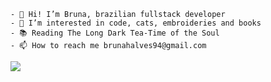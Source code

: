     - 👋 Hi! I’m Bruna, brazilian fullstack developer
    - 👀 I’m interested in code, cats, embroideries and books
    - 📚 Reading The Long Dark Tea-Time of the Soul
    - 📫 How to reach me brunahalves94@gmail.com

<!---

<div align="center" >
    <img src="https://github-readme-stats.vercel.app/api?username=brunaAlves&&show_icons=true&count_private=true&theme=github_dark">
    <img src="https://github-readme-streak-stats.herokuapp.com/?user=brunaAlves&theme=github-dark-blue&include_all_commits=true&count_private=true&date_format=j%20M%5B%20Y%5D">
 </div>
--->

<div>
    <img src="https://github-readme-stats-git-masterrstaa-rickstaa.vercel.app/api/top-langs/?username=brunaalves&layout=compact&theme=github_dark"> 
</div>

<!---
BrunaAlves/BrunaAlves is a ✨ special ✨ repository because its `README.md` (this file) appears on your GitHub profile.
You can click the Preview link to take a look at your changes.
--->
